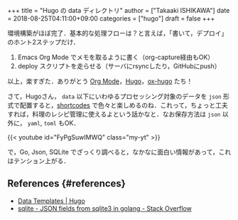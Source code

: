 +++
title = "Hugo の data ディレクトリ"
author = ["Takaaki ISHIKAWA"]
date = 2018-08-25T04:11:00+09:00
categories = ["hugo"]
draft = false
+++

環境構築がほぼ完了．基本的な処理フローは？と言えば，「書いて，デプロイ」のホント2ステップだけ．

1.  Emacs Org Mode でメモを取るように書く（org-capture経由もOK）
2.  deploy スクリプトを走らせる（サーバにrsyncしたり，GitHubにpush）

以上，楽すぎた．ありがとう [Org Mode](https://orgmode.org)，[Hugo](https://gohugo.io/)，[ox-hugo](https://ox-hugo.scripter.co/) たち！

さて，Hugoさん， `data` 以下にいわゆるプロセッシング対象のデータを `json` 形式で配置すると，[shortcodes](https://gohugo.io/content-management/shortcodes/) で色々と楽しめるのね．これって，ちょっと工夫すれば，料理のレシピ管理に使えるよという話かなと．なお保存方法は `json` 以外に， `yaml`, `toml` もOK．

{{< youtube id="FyPgSuwIMWQ" class="my-yt" >}}

で，Go, Json, SQLite でざっくり調べると，なかなに面白い情報があって，これはテンション上がる．


## References {#references}

-   [Data Templates | Hugo](https://gohugo.io/templates/data-templates/)
-   [sqlite - JSON fields from sqlite3 in golang - Stack Overflow](https://stackoverflow.com/questions/48534992/json-fields-from-sqlite3-in-golang)
